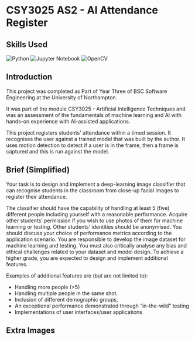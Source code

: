 # CSY3025 AS2 - AI Attendance Register

## Skills Used
![Python](https://img.shields.io/badge/python-3670A0?style=for-the-badge&logo=python&logoColor=ffdd54)
![Jupyter Notebook](https://img.shields.io/badge/jupyter-%23FA0F00.svg?style=for-the-badge&logo=jupyter&logoColor=white)
![OpenCV](https://img.shields.io/badge/opencv-%23white.svg?style=for-the-badge&logo=opencv&logoColor=white)
## Introduction
This project was completed as Part of Year Three of BSC Software Engineering at the University of Northampton.

It was part of the module CSY3025 - Artificial Intelligence Techniques and was an assessment of the fundamentals of machine learning and AI with hands-on experience with AI-assisted applications.  

This project registers students' attendance within a timed session. It recognises the user against a trained model that was built by the author. 
It uses motion detection to detect if a user is in the frame, then a frame is captured and this is run against the model. 

## Brief (Simplified)
Your task is to design and implement a deep-learning image classifier that can recognise students in the classroom from close-up facial images to register their attendance.

The classifier should have the capability of handling at least 5 (five) different people including yourself with a reasonable performance. Acquire other students’ permission if you wish to use photos of them for machine learning or testing. Other students’ identities should be anonymised. You should discuss your choice of performance metrics according to the application scenario. You are responsible to develop the image dataset for machine learning and testing. You must also critically analyse any bias and ethical challenges related to your dataset and model design. To achieve a higher grade, you are expected to design and implement additional features. 

Examples of additional features are (but are not limited to): 
- Handling more people (>5)
- Handling multiple people in the same shot.
- Inclusion of different demographic groups,
- An exceptional performance demonstrated through “in-the-wild” testing
- Implementations of user interfaces/user applications


## Extra Images
